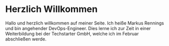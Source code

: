 # Herzlich Willkommen

Hallo und herzlich willkommen auf meiner Seite. Ich heiße Markus Rennings und bin angehender DevOps-Engineer. Dies lerne ich zur Zeit in einer Weiterbildung bei der Techstarter GmbH, welche ich im Februar abschließen werde.

